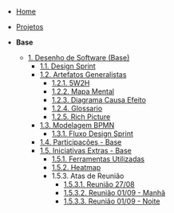 <!-- docs/_sidebar.md -->

- [Home](/)
- [Projetos](/Projeto/Projeto.md)

- **Base**
  - [1. Desenho de Software (Base)](/Base/1.Base.md)
    - [1.1. Design Sprint](/Base/1.1.DesignSprint.md)
    - [1.2. Artefatos Generalistas](./Base/1.2.ArtefatoGeneralista.md)
      - [1.2.1. 5W2H](./Base/artefatos-generalistas/5W2H.md)
      - [1.2.2. Mapa Mental](./Base/artefatos-generalistas/MapaMental.md)
      - [1.2.3. Diagrama Causa Efeito](./Base/artefatos-generalistas/DiagramaCausaEfeito.md)
      - [1.2.4. Glossario](./Base/artefatos-generalistas/Glossario.md)
      - [1.2.5. Rich Picture](./Base/artefatos-generalistas/RichPicture.md)
    - [1.3. Modelagem BPMN](/Base/bpmn/1.3.ModelagemBPMN.md)
      - [1.3.1. Fluxo Design Sprint](/Base/bpmn/1.3.2.FluxoDS.md)
    - [1.4. Participações - Base](/Base/1.4.ParticipacoesBase.md)
    - [1.5. Iniciativas Extras - Base](/Base/1.5.IniciativasExtras.md)
      - [1.5.1. Ferramentas Utilizadas](/Base/iniciativasExtras/1.5.1.FerramentasUtilizadas.md)
      - [1.5.2. Heatmap](/Base/iniciativasExtras/1.5.2.Heatmap.md)
      - 1.5.3. Atas de Reunião
        - [1.5.3.1. Reunião 27/08](/Base/iniciativasExtras/atas/reuniao-27-08.md)
        - [1.5.3.2. Reunião 01/09 - Manhã](/Base/iniciativasExtras/atas/reuniao-01-09-manha.md)
        - [1.5.3.3. Reunião 01/09 - Noite](/Base/iniciativasExtras/atas/reuniao-01-09-noite.md)
